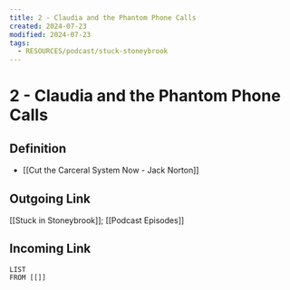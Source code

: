 ```yaml
---
title: 2 - Claudia and the Phantom Phone Calls
created: 2024-07-23
modified: 2024-07-23
tags:
  - RESOURCES/podcast/stuck-stoneybrook
---
```

# 2 - Claudia and the Phantom Phone Calls

## Definition
- [[Cut the Carceral System Now - Jack Norton]]
## Outgoing Link
[[Stuck in Stoneybrook]]; [[Podcast Episodes]]
## Incoming Link
```dataview
LIST
FROM [[]]
```
